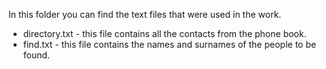In this folder you can find the text files that were used in the work.
 

* directory.txt - this file contains all the contacts from the phone book.
* find.txt - this file contains the names and surnames of the people to be found.
